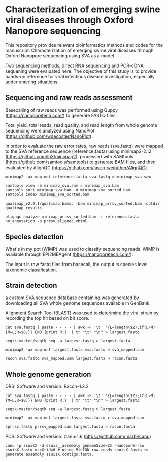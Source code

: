 # Characterization of emerging swine viral diseases through Oxford Nanopore sequencing 

This repository provides relavant bioinformatics methods and codes for the manuscript: Characterization of emerging swine viral diseases through Oxford Nanopore sequencing using SVA as a model

Two sequencing methods, direct RNA sequencing and PCR-cDNA sequening were evaluated here. The objective of this study is to provide hands-on reference for viral infectious disease investigation, especially under emering situations.

## Sequencing and raw reads assessment

Basecalling of raw reads was performed using Guppy (https://nanoporetech.com/) to generate FASTQ files. 

Total yield, total reads, read quality, and read length from whole genome sequencing were analyzed using NanoPlot (https://github.com/wdecoster/NanoPlot).

In order to evaluate the raw error rates, raw reads (sva.fastq) were mapped to the SVA reference sequence (reference.fasta) using minimap2-2.12 (https://github.com/lh3/minimap2), processed with SAMtools (https://github.com/samtools/samtools) to generate BAM files, and then evaluated by AlignQC (https://github.com/jason-weirather/AlignQC).

```
minimap2 -ax map-ont reference.fasta sva.fastq > minimap_sva.sam  

samtools view -b minimap_sva.sam > minimap_sva.bam
samtools sort minimap_sva.bam -o minimap_sva_sorted.bam
samtools index minimap_sva_sorted.bam

qualimap_v2.2.1/qualimap bamqc -bam minimap_prrsv_sorted.bam -outdir qualimap_results

alignqc analyze minimap_prrsv_sorted.bam -r reference.fasta --no_annotation -o prrsv_alignqc.xhtml
```
## Species detection

What's in my pot (WIMP) was used to classify sequencing reads. WIMP is available through EPI2MEAgent (https://nanoporetech.com/).

The input is raw fastq files from basecall, the output is species level taxonomic classification.

## Strain detection

a custom SVA sequence database containing was generated by downloading all SVA whole genome sequences available in GenBank.

Alignment Search Tool (BLAST) was used to deterimine the viral strain by recording the top hit based on bit score.
```
cat sva.fastq | paste - - - - | awk -F '\t' '{L=length($2);if(L>M) {M=L;R=$0;}} END {print R;}' | tr "\t" "\n" > largest.fastq

seqtk-master/seqtk seq -a largest.fastq > largest.fasta

minimap2 -ax map-ont largest.fasta sva.fastq > sva_mapped.sam  

racon sva.fastq sva_mapped.sam largest.fasta > racon.fasta
```

## Whole genome generation

DRS: Software and version: Racon-1.3.2

```
cat sva.fastq | paste - - - - | awk -F '\t' '{L=length($2);if(L>M) {M=L;R=$0;}} END {print R;}' | tr "\t" "\n" > largest.fastq

seqtk-master/seqtk seq -a largest.fastq > largest.fasta

minimap2 -ax map-ont largest.fasta sva.fastq > sva_mapped.sam  

sprrsv.fastq prrsv_mapped.sam largest.fasta > racon.fasta
```

PCS: Software and version: Canu-1.6 (https://github.com/marbl/canu)

```
canu -p ssuisX -d ssuis__assembly genomeSize=2m -nanopore-raw ssuisX.fastq useGrid=0 # using MinION raw reads ssuisX.fastq to generate assembly ssuisX.contigs.fasta.
```
